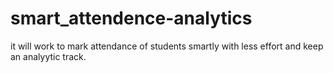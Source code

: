 # smart_attendence-analytics
 it will work to mark attendance of students smartly with less effort and keep an analyytic track.